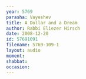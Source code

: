 ```yaml
---
year: 5769
parasha: Vayeshev
title: A Dollar and a Dream
author: Rabbi Eliezer Hirsch
date: 2008-12-20
id: 57691091
filename: 5769-109-1
layout: audio
moment: 
shabbat: 
occasion: 
---
```

